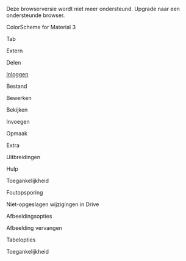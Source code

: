 
Deze browserversie wordt niet meer ondersteund. Upgrade naar een ondersteunde browser.

ColorScheme for Material 3

Tab

Extern

Delen

[Inloggen](https://accounts.google.com/ServiceLogin?service=wise&passive=1209600&osid=1&continue=https://docs.google.com/document/d/1mY1ahBQEMAfsawGJMX5S34pXb7c8dHGatyotClReeas/edit&followup=https://docs.google.com/document/d/1mY1ahBQEMAfsawGJMX5S34pXb7c8dHGatyotClReeas/edit&ltmpl=docs&ec=GAZAGQ)

Bestand

Bewerken

Bekijken

Invoegen

Opmaak

Extra

Uitbreidingen

Hulp

Toegankelijkheid

Foutopsporing

Niet-opgeslagen wijzigingen in Drive

Afbeeldingsopties

Afbeelding vervangen

Tabelopties

Toegankelijkheid